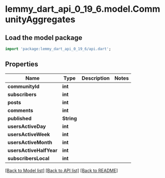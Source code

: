 # lemmy_dart_api_0_19_6.model.CommunityAggregates

## Load the model package
```dart
import 'package:lemmy_dart_api_0_19_6/api.dart';
```

## Properties
Name | Type | Description | Notes
------------ | ------------- | ------------- | -------------
**communityId** | **int** |  | 
**subscribers** | **int** |  | 
**posts** | **int** |  | 
**comments** | **int** |  | 
**published** | **String** |  | 
**usersActiveDay** | **int** |  | 
**usersActiveWeek** | **int** |  | 
**usersActiveMonth** | **int** |  | 
**usersActiveHalfYear** | **int** |  | 
**subscribersLocal** | **int** |  | 

[[Back to Model list]](../README.md#documentation-for-models) [[Back to API list]](../README.md#documentation-for-api-endpoints) [[Back to README]](../README.md)


